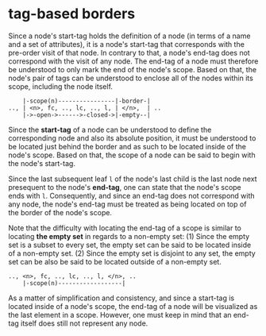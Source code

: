 
<!-- ======================================================================= -->
# tag-based borders

Since a node's start-tag holds the definition of a node (in terms of a name
and a set of attributes), it is a node's start-tag that corresponds with the
pre-order visit of that node. In contrary to that, a node's end-tag does not
correspond with the visit of any node. The end-tag of a node must therefore
be understood to only mark the end of the node's scope. Based on that, the
node's pair of tags can be understood to enclose all of the nodes within its
scope, including the node itself.

```
    |-scope(n)----------------|-border-|
.., | <n>, fc, .., lc, .., l, | </n>,  | ..
    |->-open->------>-closed->|-empty--|
```

Since the **start-tag** of a node can be understood to define the corresponding
node and also its absolute position, it must be understood to be located just
behind the border and as such to be located inside of the node's scope. Based
on that, the scope of a node can be said to begin with the node's start-tag.

Since the last subsequent leaf `l` of the node's last child is the last node
next presequent to the node's **end-tag**, one can state that the node's scope
ends with `l`. Consequently, and since an end-tag does not correspond with any
node, the node's end-tag must be treated as being located on top of the border
of the node's scope.

Note that the difficulty with locating the end-tag of a scope is similar to
locating **the empty set** in regards to a non-empty set: (1) Since the empty
set is a subset to every set, the empty set can be said to be located inside
of a non-empty set. (2) Since the empty set is disjoint to any set, the empty
set can be also be said to be located outside of a non-empty set.

```
.., <n>, fc, .., lc, .., l, </n>, ..
    |-scope(n)------------------|
```

As a matter of simplification and consistency, and since a start-tag is located
inside of a node's scope, the end-tag of a node will be visualized as the last
element in a scope. However, one must keep in mind that an end-tag itself does
still not represent any node.
